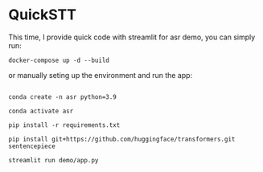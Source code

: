 QuickSTT
=====

This time, I provide quick code with streamlit for asr demo, you can simply run:

```
docker-compose up -d --build

```

or manually seting up the environment and run the app: 

```

conda create -n asr python=3.9

conda activate asr

pip install -r requirements.txt

pip install git+https://github.com/huggingface/transformers.git sentencepiece

streamlit run demo/app.py

```